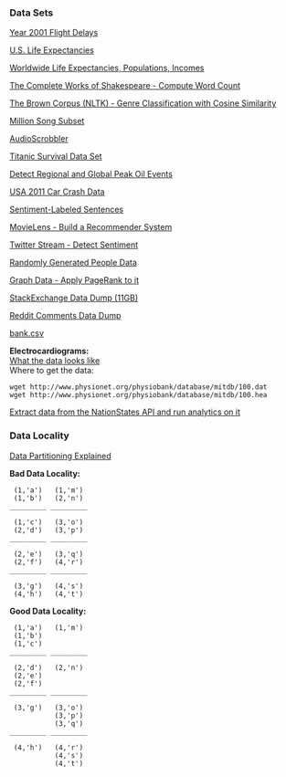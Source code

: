 ### Data Sets

[Year 2001 Flight Delays](https://drive.google.com/file/d/0Bylu3dRYpIlXeGIyWGpKUUFKWEk/view?usp=sharing)

[U.S. Life Expectancies](https://raw.githubusercontent.com/vicapow/angular-d3-talk/master/slides/demos/life-expectancy/life-expectancy-by-sex-race-and-state.csv)

[Worldwide Life Expectancies, Populations, Incomes](https://drive.google.com/file/d/0Bylu3dRYpIlXS0xQaENzUEg5dnc/view?usp=sharing)

[The Complete Works of Shakespeare - Compute Word Count](https://drive.google.com/file/d/0Bylu3dRYpIlXZXVRcjlQN2gzeHM/view?usp=sharing)

[The Brown Corpus (NLTK) - Genre Classification with Cosine Similarity](https://github.com/dserban/pyspark2015summer/blob/master/brown.md)

[Million Song Subset](http://labrosa.ee.columbia.edu/millionsong/pages/getting-dataset#subset)

[AudioScrobbler](http://www-etud.iro.umontreal.ca/~bergstrj/audioscrobbler_data.html)

[Titanic Survival Data Set](http://lib.stat.cmu.edu/S/Harrell/data/ascii/titanic.txt)

[Detect Regional and Global Peak Oil Events](https://gist.github.com/dserban/fa1c41affb4fee0d24ea)

[USA 2011 Car Crash Data](https://drive.google.com/file/d/0Bylu3dRYpIlXRDdKeVBmbzFkYlE/view?usp=sharing)

[Sentiment-Labeled Sentences](http://archive.ics.uci.edu/ml/machine-learning-databases/00331/)

[MovieLens - Build a Recommender System](https://github.com/Blosc/movielens-bench/tree/master/ml-10m)

[Twitter Stream - Detect Sentiment](https://drive.google.com/file/d/0Bylu3dRYpIlXLWRSSDA4R2VBUGc/view?usp=sharing)

[Randomly Generated People Data](https://drive.google.com/file/d/0Bylu3dRYpIlXY0dPdUJKS3dwN3M/view?usp=sharing)

[Graph Data - Apply PageRank to it](https://drive.google.com/file/d/0Bylu3dRYpIlXUDdjU2VweTE2MVU/view?usp=sharing)

[StackExchange Data Dump (11GB)](https://archive.org/details/stackexchange)

[Reddit Comments Data Dump](https://www.reddit.com/r/datasets/comments/3bxlg7/i_have_every_publicly_available_reddit_comment/)

[bank.csv](https://s3.amazonaws.com/apache-zeppelin/tutorial/bank/bank.csv)

**Electrocardiograms:**  
[What the data looks like](http://dserban.github.io/physiobank/chart.html)  
Where to get the data:
```
wget http://www.physionet.org/physiobank/database/mitdb/100.dat
wget http://www.physionet.org/physiobank/database/mitdb/100.hea
```

[Extract data from the NationStates API and run analytics on it](https://www.nationstates.net/pages/api.html)

### Data Locality

[Data Partitioning Explained](https://www.safaribooksonline.com/library/view/learning-spark/9781449359034/ch04.html)

**Bad Data Locality:**
```
 (1,'a')   (1,'m')
 (1,'b')   (2,'n')
_________ _________

 (1,'c')   (3,'o')
 (2,'d')   (3,'p')
_________ _________

 (2,'e')   (3,'q')
 (2,'f')   (4,'r')
_________ _________

 (3,'g')   (4,'s')
 (4,'h')   (4,'t')
```

**Good Data Locality:**
```
 (1,'a')   (1,'m')
 (1,'b')
 (1,'c')
_________ _________

 (2,'d')   (2,'n')
 (2,'e')
 (2,'f')
_________ _________

 (3,'g')   (3,'o')
           (3,'p')
           (3,'q')
_________ _________

 (4,'h')   (4,'r')
           (4,'s')
           (4,'t')
```
